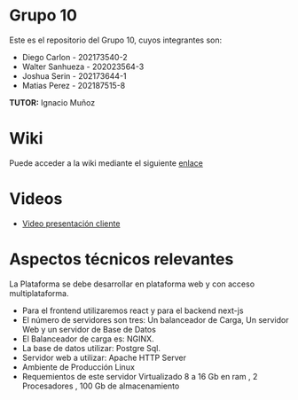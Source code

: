 # Grupo 10
Este es el repositorio del Grupo 10, cuyos integrantes son:

* Diego Carlon - 202173540-2
* Walter Sanhueza - 202023564-3
* Joshua Serin - 202173644-1
* Matias Perez - 202187515-8

**TUTOR:** Ignacio Muñoz


# Wiki
Puede acceder a la wiki mediante el siguiente [enlace](https://github.com/WalterSanhueza/GRUPO10-2024-PROYINF/wiki/Wiki-Grupo-10)

# Videos
* [Video presentación cliente](https://www.youtube.com/watch?v=abJau21SDIk)


# Aspectos técnicos relevantes
La Plataforma se debe desarrollar en plataforma web y con acceso multiplataforma.

* Para el frontend utilizaremos react y para el backend next-js
* El número de servidores son tres: Un balanceador de Carga, Un servidor Web y un servidor de Base
de Datos
* El Balanceador de carga es: NGINX.
* La base de datos utilizar: Postgre Sql.
* Servidor web a utilizar: Apache HTTP Server
* Ambiente de Producción Linux
* Requemientos de este servidor Virtualizado 8 a 16 Gb en ram , 2 Procesadores , 100 Gb de
almacenamiento
